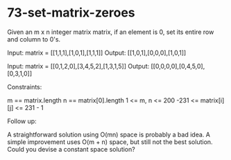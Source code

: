 # 73-set-matrix-zeroes

Given an m x n integer matrix matrix, if an element is 0, set its entire row and column to 0's.

Input: matrix = [[1,1,1],[1,0,1],[1,1,1]]
Output: [[1,0,1],[0,0,0],[1,0,1]]


Input: matrix = [[0,1,2,0],[3,4,5,2],[1,3,1,5]]
Output: [[0,0,0,0],[0,4,5,0],[0,3,1,0]]

Constraints:

m == matrix.length
n == matrix[0].length
1 <= m, n <= 200
-231 <= matrix[i][j] <= 231 - 1
 

Follow up:

A straightforward solution using O(mn) space is probably a bad idea.
A simple improvement uses O(m + n) space, but still not the best solution.
Could you devise a constant space solution?
